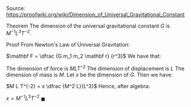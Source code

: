 # 

Source: https://proofwiki.org/wiki/Dimension_of_Universal_Gravitational_Constant

Theorem
The dimension of the universal gravitational constant $G$ is $M^{-1} L^3 T^{-2}$.


Proof
From Newton's Law of Universal Gravitation:

$\mathbf F = \dfrac {G m_1 m_2 \mathbf r} {r^3}$
We have that:

The dimension of force is $M L T^{-2}$
The dimension of displacement is $L$
The dimension of mass is $M$.
Let $x$ be the dimension of $G$.
Then we have:

$M L T^{-2} = x \dfrac {M^2 L}{L^3}$
Hence, after algebra:

$x = M^{-1} L^3 T^{-2}$
$\blacksquare$





